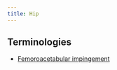 ```yaml
---
title: Hip
---
```


Terminologies
-------------

*   [Femoroacetabular impingement](https://www.hopkinsmedicine.org/health/conditions-and-diseases/hip-impingement)